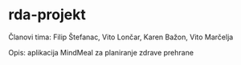# rda-projekt

Članovi tima: Filip Štefanac, Vito Lončar, Karen Bažon, Vito Marčelja

Opis: aplikacija MindMeal za planiranje zdrave prehrane
